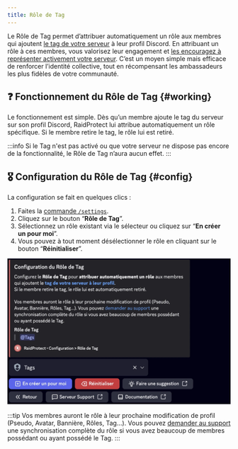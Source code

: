```yaml
---
title: Rôle de Tag
---
```


Le Rôle de Tag permet d’attribuer automatiquement un rôle aux membres qui ajoutent [le tag de votre serveur](https://support.discord.com/hc/fr/articles/31444248479639-Tag-du-serveur) à leur profil Discord. En attribuant un rôle à ces membres, vous valorisez leur engagement et [les encouragez à représenter activement votre serveur](https://dfr.gg/blog/2025/05/09/revolution-boosts-tags-serveur-publics#tags). C’est un moyen simple mais efficace de renforcer l’identité collective, tout en récompensant les ambassadeurs les plus fidèles de votre communauté.

## ❓ Fonctionnement du Rôle de Tag {#working}

Le fonctionnement est simple. Dès qu’un membre ajoute le tag du serveur sur son profil Discord, RaidProtect lui attribue automatiquement un rôle spécifique.
Si le membre retire le tag, le rôle lui est retiré.

:::info
Si le Tag n'est pas activé ou que votre serveur ne dispose pas encore de la fonctionnalité, le Rôle de Tag n’aura aucun effet.
:::

## 🎖️ Configuration du Rôle de Tag {#config}

La configuration se fait en quelques clics :
1. Faites la [commande `/settings`](../setup.md#settings).
2. Cliquez sur le bouton “**Rôle de Tag**”.
3. Sélectionnez un rôle existant via le sélecteur ou cliquez sur “**En créer un pour moi**”.
4. Vous pouvez à tout moment désélectionner le rôle en cliquant sur le bouton “**Réinitialiser**”.

![Capture d'écran paramètre Rôle de Tag](../assets/rp-settings-tag-role.webp)

:::tip
Vos membres auront le rôle à leur prochaine modification de profil (Pseudo, Avatar, Bannière, Rôles, Tag…). Vous pouvez [demander au support](https://raidprotect.bot/discord) une synchronisation complète du rôle si vous avez beaucoup de membres possédant ou ayant possédé le Tag.
:::